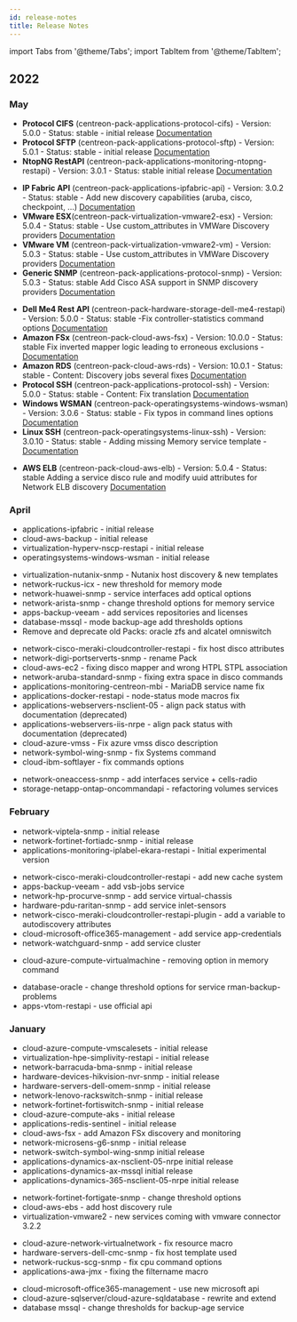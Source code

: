 ```yaml
---
id: release-notes
title: Release Notes
---
```


import Tabs from '@theme/Tabs';
import TabItem from '@theme/TabItem';

## 2022

### May 

<Tabs groupId="sync">
<TabItem value="New connectors" label="New connectors">

- **Protocol CIFS** (centreon-pack-applications-protocol-cifs) - Version: 5.0.0 - Status: stable - initial release [Documentation](../applications-protocol-cifs.md)
- **Protocol SFTP** (centreon-pack-applications-protocol-sftp) - Version: 5.0.1 - Status: stable - initial release [Documentation](../applications-protocol-sftp.md)
- **NtopNG RestAPI** (centreon-pack-applications-monitoring-ntopng-restapi) - Version: 3.0.1 - Status: stable initial release [Documentation](../applications-monitoring-ntopng-restapi.md)

</TabItem>
<TabItem value="Enhancements" label="Enhancements">

- **IP Fabric API** (centreon-pack-applications-ipfabric-api) - Version: 3.0.2 - Status: stable - Add new discovery capabilities (aruba, cisco, checkpoint, ...) [Documentation](../applications-ipfabric-api.md)
- **VMware ESX**(centreon-pack-virtualization-vmware2-esx) - Version: 5.0.4 - Status: stable - Use custom_attributes in VMWare Discovery providers [Documentation](../virtualization-vmware2-esx.md)
- **VMware VM** (centreon-pack-virtualization-vmware2-vm) - Version: 5.0.3 - Status: stable - Use custom_attributes in VMWare Discovery providers [Documentation](../virtualization-vmware2-vm.md)
- **Generic SNMP** (centreon-pack-applications-protocol-snmp) - Version: 5.0.3 - Status: stable Add Cisco ASA support in SNMP discovery providers [Documentation](../applications-protocol-snmp.md)

</TabItem>
<TabItem value="Fix" label="Fix">

- **Dell Me4 Rest API** (centreon-pack-hardware-storage-dell-me4-restapi) - Version: 5.0.0 - Status: stable -Fix controller-statistics command options [Documentation](../hardware-storage-dell-me4-restapi.md)
- **Amazon FSx** (centreon-pack-cloud-aws-fsx) - Version: 10.0.0 - Status: stable Fix inverted mapper logic leading to erroneous exclusions - [Documentation](../cloud-aws-fsx.md)
- **Amazon RDS** (centreon-pack-cloud-aws-rds) - Version: 10.0.1 - Status: stable - Content: Discovery jobs several fixes [Documentation](../cloud-aws-rds.md)
- **Protocol SSH** (centreon-pack-applications-protocol-ssh) - Version: 5.0.0 - Status: stable - Content: Fix translation [Documentation](../applications-protocol-ssh.md)
- **Windows WSMAN** (centreon-pack-operatingsystems-windows-wsman) - Version: 3.0.6 - Status: stable - Fix typos in command lines options [Documentation](../operatingsystems-windows-wsman.md)
- **Linux SSH** (centreon-pack-operatingsystems-linux-ssh) - Version: 3.0.10 - Status: stable - Adding missing Memory service template - [Documentation](../operatingsystems-linux-ssh.md)


</TabItem>
<TabItem value="Breaking changes" label="Breaking changes">

- **AWS ELB** (centreon-pack-cloud-aws-elb) - Version: 5.0.4 - Status: stable Adding a service disco rule and modify uuid attributes for Network ELB discovery [Documentation](../cloud-aws-elb.md)

</TabItem>
</Tabs>

### April

<Tabs groupId="sync">
<TabItem value="New connectors" label="New connectors">

- applications-ipfabric - initial release
- cloud-aws-backup - initial release
- virtualization-hyperv-nscp-restapi - initial release
- operatingsystems-windows-wsman - initial release

</TabItem>
<TabItem value="Enhancements" label="Enhancements">

- virtualization-nutanix-snmp - Nutanix host discovery & new templates
- network-ruckus-icx - new threshold for memory mode
- network-huawei-snmp - service interfaces add optical options
- network-arista-snmp - change threshold options for memory service
- apps-backup-veeam - add services repositories and licenses
- database-mssql - mode backup-age add thresholds options
- Remove and deprecate old Packs: oracle zfs and alcatel omniswitch

</TabItem>
<TabItem value="Fix" label="Fix">

- network-cisco-meraki-cloudcontroller-restapi - fix host disco attributes
- network-digi-portserverts-snmp - rename Pack
- cloud-aws-ec2 - fixing disco mapper and wrong HTPL STPL association
- network-aruba-standard-snmp - fixing extra space in disco commands
- applications-monitoring-centreon-mbi - MariaDB service name fix
- applications-docker-restapi - node-status mode macros fix
- applications-webservers-nsclient-05 - align pack status with documentation (deprecated)
- applications-webservers-iis-nrpe - align pack status with documentation (deprecated)
- cloud-azure-vmss - Fix azure vmss disco description
- network-symbol-wing-snmp - fix Systems command
- cloud-ibm-softlayer - fix commands options

</TabItem>
<TabItem value="Breaking changes" label="Breaking changes">

- network-oneaccess-snmp - add interfaces service + cells-radio
- storage-netapp-ontap-oncommandapi - refactoring volumes services

</TabItem>
</Tabs>

### February

<Tabs groupId="sync">
<TabItem value="New connectors" label="New connectors">

- network-viptela-snmp - initial release
- network-fortinet-fortiadc-snmp - initial release
- applications-monitoring-iplabel-ekara-restapi - Initial experimental version

</TabItem>
<TabItem value="Enhancements" label="Enhancements">

- network-cisco-meraki-cloudcontroller-restapi - add new cache system
- apps-backup-veeam - add vsb-jobs service
- network-hp-procurve-snmp - add service virtual-chassis
- hardware-pdu-raritan-snmp - add service inlet-sensors
- network-cisco-meraki-cloudcontroller-restapi-plugin - add a variable to autodiscovery attributes
- cloud-microsoft-office365-management - add service app-credentials
- network-watchguard-snmp - add service cluster

</TabItem>
<TabItem value="Fix" label="Fix">

- cloud-azure-compute-virtualmachine - removing option in memory command

</TabItem>
<TabItem value="Breaking changes" label="Breaking changes">

- database-oracle - change threshold options for service rman-backup-problems
- apps-vtom-restapi - use official api

</TabItem>
</Tabs>

### January

<Tabs groupId="sync">
<TabItem value="New connectors" label="New connectors">

- cloud-azure-compute-vmscalesets - initial release
- virtualization-hpe-simplivity-restapi - initial release
- network-barracuda-bma-snmp - initial release
- hardware-devices-hikvision-nvr-snmp - initial release
- hardware-servers-dell-omem-snmp - initial release
- network-lenovo-rackswitch-snmp - initial release
- network-fortinet-fortiswitch-snmp - initial release
- cloud-azure-compute-aks - initial release
- applications-redis-sentinel - initial release
- cloud-aws-fsx - add Amazon FSx discovery and monitoring
- network-microsens-g6-snmp - initial release
- network-switch-symbol-wing-snmp initial release
- applications-dynamics-ax-nsclient-05-nrpe initial release
- applications-dynamics-ax-mssql initial release
- applications-dynamics-365-nsclient-05-nrpe initial release

</TabItem>
<TabItem value="Enhancements" label="Enhancements">

- network-fortinet-fortigate-snmp - change threshold options 
- cloud-aws-ebs - add host discovery rule
- virtualization-vmware2 - new services coming with vmware connector 3.2.2

</TabItem>
<TabItem value="Fix" label="Fix">

- cloud-azure-network-virtualnetwork - fix resource macro
- hardware-servers-dell-cmc-snmp  - fix host template used
- network-ruckus-scg-snmp - fix cpu command options
- applications-awa-jmx - fixing the filtername macro

</TabItem>
<TabItem value="Breaking changes" label="Breaking changes">

- cloud-microsoft-office365-management - use new microsoft api
- cloud-azure-sqlserver/cloud-azure-sqldatabase - rewrite and extend
- database mssql - change thresholds for backup-age service

</TabItem>
</Tabs>